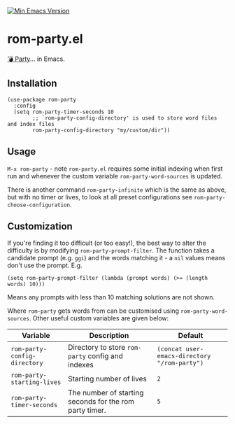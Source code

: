 [![Min Emacs Version](https://img.shields.io/badge/Emacs-28+-7F5AB6?logo=gnu-emacs)](https://www.gnu.org/software/emacs/)

# rom-party.el

[:bomb: Party](https://jklm.fun/)... in Emacs.

## Installation

```elisp
(use-package rom-party
  :config
  (setq rom-party-timer-seconds 10
        ;; `rom-party-config-directory' is used to store word files and index files
        rom-party-config-directory "my/custom/dir"))
```

## Usage

`M-x rom-party` - note `rom-party.el` requires some initial indexing when first run and whenever the custom variable `rom-party-word-sources` is updated.

There is another command `rom-party-infinite` which is the same as above, but with no timer or lives, to look at all preset configurations see `rom-party-choose-configuration`.

## Customization

If you're finding it too difficult (or too easy!), the best way to alter the difficulty is by modifying `rom-party-prompt-filter`.  The function takes a candidate prompt (e.g. `ggi`) and the words matching it - a `nil` values means don't use the prompt.  E.g.

```elisp
(setq rom-party-prompt-filter (lambda (prompt words) (>= (length words) 10)))
```

Means any prompts with less than 10 matching solutions are not shown.

Where `rom-party` gets words from can be customised using `rom-party-word-sources`.  Other useful custom variables are given below:

| Variable                     | Description                                             | Default                                      |
|------------------------------|---------------------------------------------------------|----------------------------------------------|
| `rom-party-config-directory` | Directory to store `rom-party` config and indexes       | `(concat user-emacs-directory "/rom-party")` |
| `rom-party-starting-lives`   | Starting number of lives                                | `2`                                          |
| `rom-party-timer-seconds`    | The number of starting seconds for the rom party timer. | `5`                                          |
